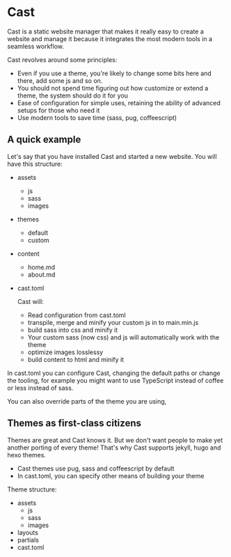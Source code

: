 # Cast

Cast is a static website manager that makes it really easy to create a website and manage it because it integrates the most modern tools in a seamless workflow.

Cast revolves around some principles:
- Even if you use a theme, you're likely to change some bits here and there, add some js and so on.
- You should not spend time figuring out how customize or extend a theme, the system should do it for you
- Ease of configuration for simple uses, retaining the ability of advanced setups for those who need it
- Use modern tools to save time (sass, pug, coffeescript)

## A quick example

Let's say that you have installed Cast and started a new website. You will have this structure:

- assets
   - js
   - sass
   - images
- themes
   - default
   - custom
- content
  - home.md
  - about.md
- cast.toml
  
  Cast will:
  - Read configuration from cast.toml
  - transpile, merge and minify your custom js in to main.min.js
  - build sass into css and minify it
  - Your custom sass (now css) and js will automatically work with the theme
  - optimize images losslessy
  - build content to html and minify it
  
In cast.toml you can configure Cast, changing the default paths or change the tooling, for example you might want to use TypeScript instead of coffee or less instead of sass.

You can also override parts of the theme you are using, 

## Themes as first-class citizens
Themes are great and Cast knows it. But we don't want people to make yet another porting of every theme! That's why Cast supports jekyll, hugo and hexo themes.

- Cast themes use pug, sass and coffeescript by default
- In cast.toml, you can specify other means of building your theme

Theme structure:

- assets
  - js
  - sass
  - images
- layouts
- partials
- cast.toml



